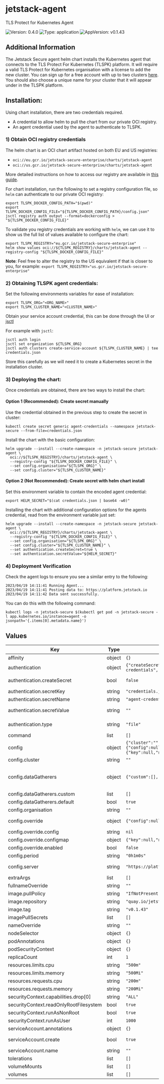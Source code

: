 # jetstack-agent

TLS Protect for Kubernetes Agent

![Version: 0.4.0](https://img.shields.io/badge/Version-0.4.0-informational?style=flat-square) ![Type: application](https://img.shields.io/badge/Type-application-informational?style=flat-square) ![AppVersion: v0.1.43](https://img.shields.io/badge/AppVersion-v0.1.43-informational?style=flat-square)

## Additional Information

The Jetstack Secure agent helm chart installs the Kubernetes agent that connects to the TLS Protect For Kubernetes (TLSPK) platform.
It will require a valid TLS Protect for Kubernetes organisation with a license to add the new cluster.
You can sign up for a free account with up to two clusters [here](https://platform.jetstack.io/).
You should also choose a unique name for your cluster that it will appear under in the TLSPK platform.

## Installation:

Using chart installation, there are two credentials required.

- A credential to allow helm to pull the chart from our private OCI registry.
- An agent credential used by the agent to authenticate to TLSPK.

### 1) Obtain OCI registry credentials

The helm chart is an OCI chart artifact hosted on both EU and US registries:

- `oci://eu.gcr.io/jetstack-secure-enterprise/charts/jetstack-agent`
- `oci://us.gcr.io/jetstack-secure-enterprise/charts/jetstack-agent`

More detailed instructions on how to access our registry are available in [this guide](https://platform.jetstack.io/documentation/installation/enterprise-registry).

For chart installation, run the following to set a registry configuration
file, so `helm` can authenticate to our private OCI registry:

```shell
export TLSPK_DOCKER_CONFIG_PATH="$(pwd)"
export TLSPK_DOCKER_CONFIG_FILE="${TLSPK_DOCKER_CONFIG_PATH}/config.json"
jsctl registry auth output --format=dockerconfig > "${TLSPK_DOCKER_CONFIG_FILE}"
```

To validate you registry credentials are working with `helm`, we can use it to
show us the full list of values available to configure the chart:

```shell
export TLSPK_REGISTRY="eu.gcr.io/jetstack-secure-enterprise"
helm show values oci://${TLSPK_REGISTRY}/charts/jetstack-agent --registry-config "${TLSPK_DOCKER_CONFIG_FILE}"
```

**Note**: Feel free to alter the registry to the US equivalent if that is closer
to you, for example: `export TLSPK_REGISTRY="us.gcr.io/jetstack-secure-enterprise"`

### 2) Obtaining TLSPK agent credentials:

Set the following environments variables for ease of installation:

```shell
export TLSPK_ORG="<ORG_NAME>"
export TLSPK_CLUSTER_NAME="<CLUSTER_NAME>"
```

Obtain your service account credential, this can be done through the UI or [jsctl](https://github.com/jetstack/jsctl/releases)

For example with `jsctl`:

```shell
jsctl auth login
jsctl set organization ${TLSPK_ORG}
jsctl auth clusters create-service-account ${TLSPK_CLUSTER_NAME} | tee credentials.json
```

Store this carefully as we will need it to create a Kubernetes secret in the
installation cluster.

### 3) Deploying the chart:

Once credentials are obtained, there are two ways to install the chart:

#### Option 1 (Recommended): Create secret manually

Use the credential obtained in the previous step to create the secret in cluster:

```shell
kubectl create secret generic agent-credentials --namespace jetstack-secure --from-file=credentials.json
```

Install the chart with the basic configuration:

```shell
helm upgrade --install --create-namespace -n jetstack-secure jetstack-agent \
  oci://${TLSPK_REGISTRY}/charts/jetstack-agent \
  --registry-config "${TLSPK_DOCKER_CONFIG_FILE}" \
  --set config.organisation="${TLSPK_ORG}" \
  --set config.cluster="${TLSPK_CLUSTER_NAME}"
```

#### Option 2 (Not Recommended): Create secret with helm chart install

Set this environment variable to contain the encoded agent credential:

```shell
export HELM_SECRET="$(cat credentials.json | base64 -w0)"
```

Installing the chart with additional configuration options for the agents
credential, read from the environment variable just set:

```shell
helm upgrade --install --create-namespace -n jetstack-secure jetstack-agent \
  oci://${TLSPK_REGISTRY}/charts/jetstack-agent \
  --registry-config "${TLSPK_DOCKER_CONFIG_FILE}" \
  --set config.organisation="${TLSPK_ORG}" \
  --set config.cluster="${TLSPK_CLUSTER_NAME}" \
  --set authentication.createSecret=true \
  --set authentication.secretValue="${HELM_SECRET}"
```

### 4) Deployment Verification

Check the agent logs to ensure you see a similar entry to the following:

```console
2023/04/19 14:11:41 Running Agent...
2023/04/19 14:11:41 Posting data to: https://platform.jetstack.io
2023/04/19 14:11:42 Data sent successfully.
```

You can do this with the following command:

```shell
kubectl logs -n jetstack-secure $(kubectl get pod -n jetstack-secure -l app.kubernetes.io/instance=agent -o jsonpath='{.items[0].metadata.name}')
```

## Values

| Key | Type | Default | Description |
|-----|------|---------|-------------|
| affinity | object | `{}` |  |
| authentication | object | `{"createSecret":false,"secretKey":"credentials.json","secretName":"agent-credentials","secretValue":"","type":"file"}` | Authentication section for the agent |
| authentication.createSecret | bool | `false` | Reccomend that you do not use this and instead creat the credential secret outside of helm |
| authentication.secretKey | string | `"credentials.json"` | Key name in secret |
| authentication.secretName | string | `"agent-credentials"` | Name of the secret containing agent credentials.json |
| authentication.secretValue | string | `""` | Base64 encoded value from Jetstack Secure Dashboard - only required when createSecret is true |
| authentication.type | string | `"file"` | Type can be "file"/"token" determining how the agent should authenticate the to the backend |
| command | list | `[]` | Override the jetstack-agent entrypoint with specified command. |
| config | object | `{"cluster":"","dataGatherers":{"custom":[],"default":true},"organisation":"","override":{"config":null,"configmap":{"key":null,"name":null},"enabled":false},"period":"0h1m0s","server":"https://platform.jetstack.io"}` | Configuration section for the Jetstack Agent itself |
| config.cluster | string | `""` | REQUIRED - Your Jetstack Secure Cluster Name |
| config.dataGatherers | object | `{"custom":[],"default":true}` | Configure data that is gathered from your cluster, for full details see https://platform.jetstack.io/documentation/configuration/jetstack-agent/configuration |
| config.dataGatherers.custom | list | `[]` | A list of data gatherers to limit agent scope |
| config.dataGatherers.default | bool | `true` | Use the standard full set of data gatherers |
| config.organisation | string | `""` | REQUIRED - Your Jetstack Secure Organisation Name |
| config.override | object | `{"config":null,"configmap":{"key":null,"name":null},"enabled":false}` | Provide an Override to allow completely custom agent configuration |
| config.override.config | string | `nil` | Embed the agent configuration here in the chart values |
| config.override.configmap | object | `{"key":null,"name":null}` | Sepcify ConfigMap details to load config from existing ConfigMap |
| config.override.enabled | bool | `false` | Override disabled by default |
| config.period | string | `"0h1m0s"` | Send data back to the platform every minute unless changed |
| config.server | string | `"https://platform.jetstack.io"` | Overrides the server if using a proxy between agent and Jetstack Secure |
| extraArgs | list | `[]` | Add additional arguments to the default `agent` command. |
| fullnameOverride | string | `""` | Helm default setting, use this to shorten install name |
| image.pullPolicy | string | `"IfNotPresent"` | Defaults to only pull if not already present |
| image.repository | string | `"quay.io/jetstack/preflight"` | Default to Open Source image repository |
| image.tag | string | `"v0.1.43"` | Overrides the image tag whose default is the chart appVersion |
| imagePullSecrets | list | `[]` | Specify image pull credentials if using a prviate registry |
| nameOverride | string | `""` | Helm default setting to override release name, leave blank |
| nodeSelector | object | `{}` |  |
| podAnnotations | object | `{}` |  |
| podSecurityContext | object | `{}` |  |
| replicaCount | int | `1` | default replicas, do not scale up |
| resources.limits.cpu | string | `"500m"` |  |
| resources.limits.memory | string | `"500Mi"` |  |
| resources.requests.cpu | string | `"200m"` |  |
| resources.requests.memory | string | `"200Mi"` |  |
| securityContext.capabilities.drop[0] | string | `"ALL"` |  |
| securityContext.readOnlyRootFilesystem | bool | `true` |  |
| securityContext.runAsNonRoot | bool | `true` |  |
| securityContext.runAsUser | int | `1000` |  |
| serviceAccount.annotations | object | `{}` | Annotations to add to the service account |
| serviceAccount.create | bool | `true` | Specifies whether a service account should be created @default true |
| serviceAccount.name | string | `""` |  |
| tolerations | list | `[]` |  |
| volumeMounts | list | `[]` | Additional volume mounts to add to the jetstack-agent container. |
| volumes | list | `[]` | Additional volumes to add to the jetstack-agent pod. |

